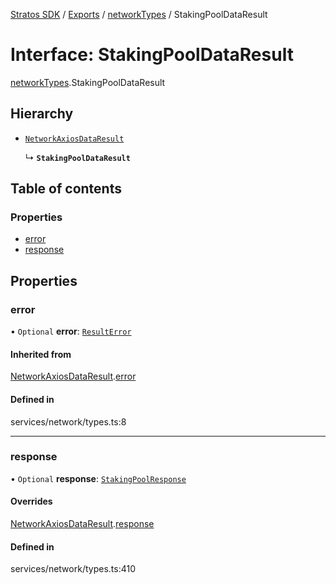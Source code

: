 [Stratos SDK](../README.md) / [Exports](../modules.md) / [networkTypes](../modules/networkTypes.md) / StakingPoolDataResult

# Interface: StakingPoolDataResult

[networkTypes](../modules/networkTypes.md).StakingPoolDataResult

## Hierarchy

- [`NetworkAxiosDataResult`](networkTypes.NetworkAxiosDataResult.md)

  ↳ **`StakingPoolDataResult`**

## Table of contents

### Properties

- [error](networkTypes.StakingPoolDataResult.md#error)
- [response](networkTypes.StakingPoolDataResult.md#response)

## Properties

### error

• `Optional` **error**: [`ResultError`](networkTypes.ResultError.md)

#### Inherited from

[NetworkAxiosDataResult](networkTypes.NetworkAxiosDataResult.md).[error](networkTypes.NetworkAxiosDataResult.md#error)

#### Defined in

services/network/types.ts:8

___

### response

• `Optional` **response**: [`StakingPoolResponse`](networkTypes.StakingPoolResponse.md)

#### Overrides

[NetworkAxiosDataResult](networkTypes.NetworkAxiosDataResult.md).[response](networkTypes.NetworkAxiosDataResult.md#response)

#### Defined in

services/network/types.ts:410
